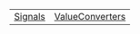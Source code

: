 |                               |                                               |
| ----------------------------- | --------------------------------------------- |
| [Signals](/i18n/enum/signals) | [ValueConverters](/i18n/enum/valueconverters) |
